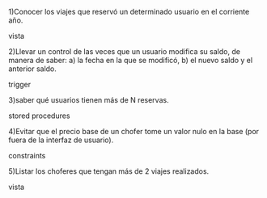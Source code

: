 1)Conocer los viajes que reservó un determinado usuario en el corriente año.

vista

2)Llevar un control de las veces que un usuario modifica su saldo, de manera de saber:
    a) la fecha en la que se modificó, 
    b) el nuevo saldo y el anterior saldo.

trigger

3)saber qué usuarios tienen más de N reservas.

stored procedures

4)Evitar que el precio base de un chofer tome un valor nulo en la base (por fuera de la interfaz de usuario).

constraints

5)Listar los choferes que tengan más de 2 viajes realizados.

vista